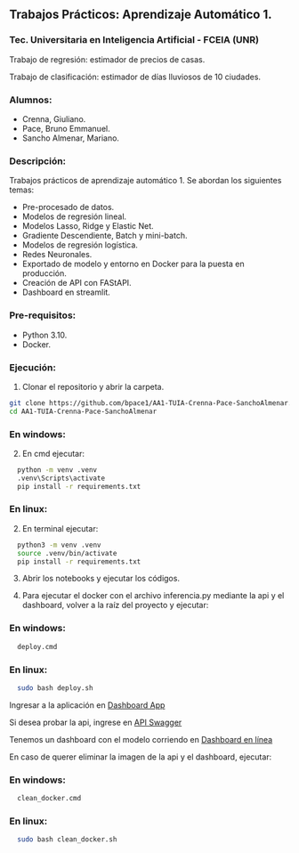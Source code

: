 ## Trabajos Prácticos: Aprendizaje Automático 1.
### Tec. Universitaria en Inteligencia Artificial - FCEIA (UNR)

Trabajo de regresión: estimador de precios de casas.

Trabajo de clasificación: estimador de días lluviosos de 10 ciudades.


### Alumnos: 
- Crenna, Giuliano. 
- Pace, Bruno Emmanuel. 
- Sancho Almenar, Mariano.

### Descripción:

Trabajos prácticos de aprendizaje automático 1. Se abordan los siguientes temas:
- Pre-procesado de datos.
- Modelos de regresión lineal.
- Modelos Lasso, Ridge y Elastic Net.
- Gradiente Descendiente, Batch y mini-batch.
- Modelos de regresión logística.
- Redes Neuronales.
- Exportado de modelo y entorno en Docker para la puesta en producción.
- Creación de API con FAStAPI.
- Dashboard en streamlit.

### Pre-requisitos:
- Python 3.10.
- Docker.


### Ejecución:

1. Clonar el repositorio y abrir la carpeta.

```sh
git clone https://github.com/bpace1/AA1-TUIA-Crenna-Pace-SanchoAlmenar.git
cd AA1-TUIA-Crenna-Pace-SanchoAlmenar

```

### En windows:


2. En cmd ejecutar:

```sh
  python -m venv .venv
  .venv\Scripts\activate
  pip install -r requirements.txt
```


### En linux:

2. En terminal ejecutar:

```sh
  python3 -m venv .venv
  source .venv/bin/activate
  pip install -r requirements.txt
```


3. Abrir los notebooks y ejecutar los códigos.

4. Para ejecutar el docker con el archivo inferencia.py mediante la api y el dashboard, volver a la raíz del proyecto y ejecutar:

### En windows:

```sh
  deploy.cmd
```

### En linux:

```sh
  sudo bash deploy.sh
 ```


Ingresar a la aplicación en [Dashboard App](http://localhost:8501/)

Si desea probar la api, ingrese en [API Swagger](http://localhost:8000/docs)

Tenemos un dashboard con el modelo corriendo en [Dashboard en línea](https://clima.terralytics.com.ar/)

En caso de querer eliminar la imagen de la api y el dashboard, ejecutar:

### En windows:

```sh
  clean_docker.cmd
```

### En linux:

```sh
  sudo bash clean_docker.sh
 ```
